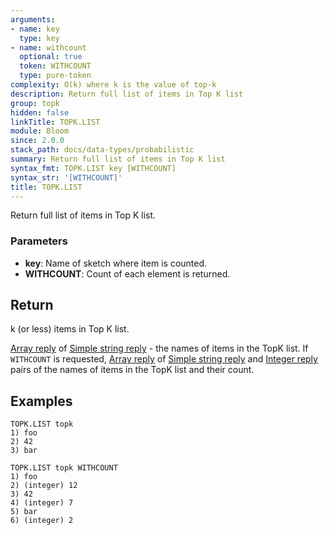 ```yaml
---
arguments:
- name: key
  type: key
- name: withcount
  optional: true
  token: WITHCOUNT
  type: pure-token
complexity: O(k) where k is the value of top-k
description: Return full list of items in Top K list
group: topk
hidden: false
linkTitle: TOPK.LIST
module: Bloom
since: 2.0.0
stack_path: docs/data-types/probabilistic
summary: Return full list of items in Top K list
syntax_fmt: TOPK.LIST key [WITHCOUNT]
syntax_str: '[WITHCOUNT]'
title: TOPK.LIST
---
```

Return full list of items in Top K list.

### Parameters

* **key**: Name of sketch where item is counted.
* **WITHCOUNT**: Count of each element is returned.  

## Return

k (or less) items in Top K list.

[Array reply](/docs/reference/protocol-spec#arrays) of [Simple string reply](/docs/reference/protocol-spec#simple-strings) - the names of items in the TopK list.
If `WITHCOUNT` is requested, [Array reply](/docs/reference/protocol-spec#arrays) of [Simple string reply](/docs/reference/protocol-spec#simple-strings) and 
[Integer reply](/docs/reference/protocol-spec#integers) pairs of the names of items in the TopK list and their count.

## Examples

```
TOPK.LIST topk
1) foo
2) 42
3) bar
```

```
TOPK.LIST topk WITHCOUNT
1) foo
2) (integer) 12
3) 42
4) (integer) 7
5) bar
6) (integer) 2
```
